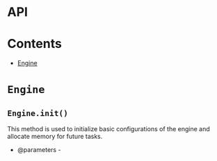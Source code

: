 # API

# Contents
* [Engine](#engine)

# `Engine`
## `Engine.init()`

This method is used to initialize basic configurations of the engine and allocate memory for future tasks.

* @parameters - 
